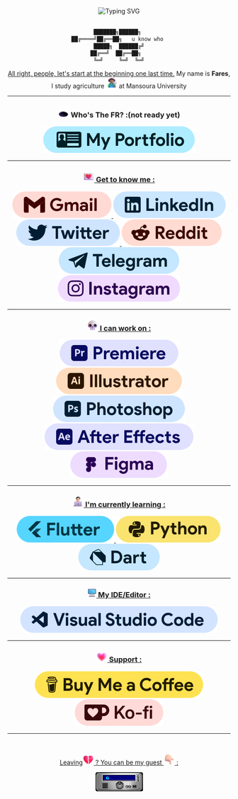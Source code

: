 <div align="right">
<div align="center">
<!-- <a href="https://git.io/typing-svg"> -->
<img src="https://readme-typing-svg.demolab.com?font=Roboto+Mono&weight=600&duration=2000&pause=1500&color=FFFFFF&background=1e242a&center=true&vCenter=true&random=false&width=420&lines=Welcome!+%F0%9F%92%9C;Front-End+Dev;Graphic+Designer;Creative+Something+Something;" alt="Typing SVG" /></a>


```

███████╗██████╗ 
██╔════╝██╔══██╗   u know who 
█████╗  ██████╔╝
██╔══╝  ██╔══██╗  
╚═╝     ╚═╝  ╚═╝

```

<a href="https://youtu.be/LRspFpixPnI?si=mBausWSxJjzOVRED&t=58">All right, people, let's start at the beginning one last time.</a> My name is **Fares**, I study agriculture <img src="Media/Emoji/Farmer.png" alt="Farmer" width="25" height="25" /> at Mansoura University 

---
### <img src="Media/Emoji/Hole.png" alt="keepintouch" width="25" height="25" /> Who's The FR? :(not ready yet)
<a href="https://frmamlf.github.io/">
    <img src="Media/Badge/PF.svg" alt="PF">

---
### <img src="Media/Emoji/Love Letter.png" alt="keepintouch" width="25" height="25" /> Get to know me :
<a href="mailto:frmamlf@gmail.com?subject=Hello&body=How are you?"> <img src="Media/Badge/Gmail.svg" alt="Gmail"> </a>
<a href="https://www.linkedin.com/in/frmamlf/">
    <img src="Media/Badge/Linkedin.svg" alt="Linkedin">
<a href="https://x.com/frmamlf">
    <img src="Media/Badge/X.svg" alt="X">
 <a href="https://www.reddit.com/user/frmamlf/">
    <img src="Media/Badge/Reddit.svg" alt="Reddit">
<a href="https://t.me/frmamlf">
    <img src="Media/Badge/Tele.svg" alt="tele">
<a href="https://www.instagram.com/frmamlf">
    <img src="Media/Badge/Insta.svg" alt="Insta">

---
### <img src="Media/Emoji/Skull.png" alt="keepintouch" width="25" height="25" /> I can work on :
![pre](Media/Badge/premiere3.svg)
![Illustrator](Media/Badge/Ill.svg)
![PS](Media/Badge/photoshop3.svg)
![AE](Media/Badge/AE.svg)
![Figma](Media/Badge/Figma.svg)

---
 ### <img src="Media/Emoji/Manpc.png" alt="Manpc" width="25" height="25" /> I'm currently learning :
<a href="https://roadmap.sh/u/frmamlf">
    <img src="Media/Badge/Flutter.svg" alt="Flutter">
<a href="https://roadmap.sh/u/frmamlf">
    <img src="Media/Badge/Py.svg" alt="Python">
<a href="https://roadmap.sh/u/frmamlf">
    <img src="Media/Badge/Dart.svg" alt="Dart">

---
### <img src="Media/Emoji/PC.png" alt="keepintouch" width="20" height="20" /> My IDE/Editor :
![VS Code](Media/Badge/VSCode.svg)

---
 ### <img src="Media/Emoji/Growing Heart.png" alt="keepintouch" width="25" height="25" /> Support :
<a href="https://buymeacoffee.com/frmamlf">
    <img src="Media/Badge/BMC.svg" alt="BMC">
<a href="https://ko-fi.com/frmamlf">
    <img src="Media/Badge/Ko-fi.svg" alt="KO-Fi">

---
<br>
<div align="center">
<p>Leaving<img src="Media/Emoji/Broken Heart.png" alt="Broken heart" width="25" height="25"> ? You can be my guest <img src="Media/Emoji/Down.png" alt="Hand" width="25" height="25" /> :</p>
 <a href="https://github.com/frmamlf/frmamlf/discussions/"><img src="Media/Emoji/GUESTBOOK.gif" alt="Guest book"></a>
</div>
<br>

